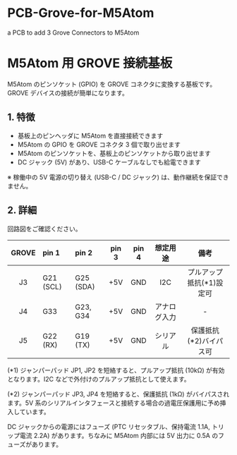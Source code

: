 # PCB-Grove-for-M5Atom
a PCB to add 3 Grove Connectors to M5Atom

# M5Atom 用 GROVE 接続基板

M5Atom のピンソケット (GPIO) を GROVE コネクタに変換する基板です。
GROVE デバイスの接続が簡単になります。

## 1. 特徴

- 基板上のピンヘッダに M5Atom を直接接続できます
- M5Atom の GPIO を GROVE コネクタ 3 個で取り出せます
- M5Atom のピンソケットを、基板上のピンソケットから取り出せます
- DC ジャック (5V) があり、USB-C ケーブルなしでも給電できます

※ 稼働中の 5V 電源の切り替え (USB-C / DC ジャック) は、動作継続を保証できません。

## 2. 詳細

回路図をご確認ください。

| GROVE | pin 1 | pin 2 | pin 3 | pin 4 | 想定用途 | 備考 |
|:-:|:-|:-|:-:|:-:|:-:|:-:|
|  J3  | G21 (SCL) | G25 (SDA) | +5V | GND  | I2C | プルアップ抵抗(*1)設定可 |
|  J4  | G33 | G23, G34 | +5V | GND  | アナログ入力 | - |
|  J5  | G22 (RX) | G19 (TX) | +5V | GND  | シリアル |  保護抵抗(*2)バイパス可 |

(*1) ジャンパーパッド JP1, JP2 を短絡すると、プルアップ抵抗 (10kΩ) が有効となります。I2C などで外付けのプルアップ抵抗として使えます。

(*2) ジャンパーパッド JP3, JP4 を短絡すると、保護抵抗 (1kΩ) がバイパスされます。5V 系のシリアルインタフェースと接続する場合の過電圧保護用に予め挿入しています。

DC ジャックからの電源にはフューズ (PTC リセッタブル、保持電流 1.1A, トリップ電流 2.2A) があります。ちなみに M5Atom 内部には 5V 出力に 0.5A のフューズがあります。
